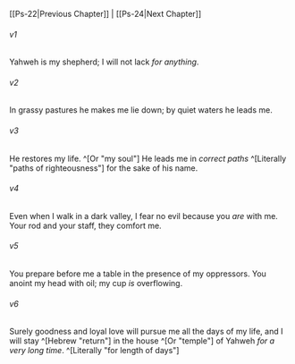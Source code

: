 ﻿---
aliases:
  - Psalms 23
---

[[Ps-22|Previous Chapter]] | [[Ps-24|Next Chapter]]

###### v1
Yahweh is my shepherd;
I will not lack _for anything_.

###### v2
In grassy pastures he makes me lie down;
by quiet waters he leads me.

###### v3
He restores my life. ^[Or "my soul"]
He leads me in _correct paths_ ^[Literally "paths of righteousness"]
for the sake of his name.

###### v4
Even when I walk in a dark valley, I fear no evil
because you _are_ with me.
Your rod and your staff, they comfort me.

###### v5
You prepare before me a table
in the presence of my oppressors.
You anoint my head with oil;
my cup _is_ overflowing.

###### v6
Surely goodness and loyal love will pursue me
all the days of my life,
and I will stay ^[Hebrew "return"] in the house ^[Or "temple"] of Yahweh
_for a very long time_. ^[Literally "for length of days"]
